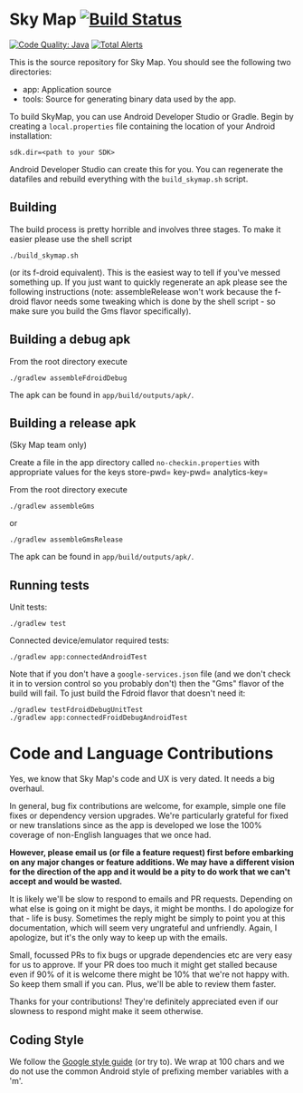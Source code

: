 # Sky Map [![Build Status](https://travis-ci.org/sky-map-team/stardroid.svg?branch=master)](https://travis-ci.org/sky-map-team/stardroid)
[![Code Quality: Java](https://img.shields.io/lgtm/grade/java/g/sky-map-team/stardroid.svg?logo=lgtm&logoWidth=18)](https://lgtm.com/projects/g/sky-map-team/stardroid/context:java)
[![Total Alerts](https://img.shields.io/lgtm/alerts/g/sky-map-team/stardroid.svg?logo=lgtm&logoWidth=18)](https://lgtm.com/projects/g/sky-map-team/stardroid/alerts)

This is the source repository for Sky Map. You should see the following
two directories:
 * app: Application source
 * tools: Source for generating binary data used by the app.

To build SkyMap, you can use Android Developer Studio or Gradle.  Begin by
creating a `local.properties` file containing the location of your
Android installation:

    sdk.dir=<path to your SDK>

Android Developer Studio can create this for you.  You can regenerate the datafiles and
rebuild everything with the `build_skymap.sh` script.

## Building

The build process is pretty horrible and involves three stages. To make it easier please use the shell script

    ./build_skymap.sh
    
(or its f-droid equivalent). This is the easiest way to tell if you've messed something up.  If you just want to quickly regenerate an apk please see the following instructions (note: assembleRelease won't work because the f-droid flavor needs some tweaking which is done by the shell script - so make sure you build the Gms flavor specifically).

## Building a debug apk

From the root directory execute

    ./gradlew assembleFdroidDebug

The apk can be found in `app/build/outputs/apk/`.

## Building a release apk
(Sky Map team only)

Create a file in the app directory called
`no-checkin.properties` with appropriate values for the
keys
    store-pwd=
    key-pwd=
    analytics-key=

From the root directory execute

    ./gradlew assembleGms

or

    ./gradlew assembleGmsRelease

The apk can be found in `app/build/outputs/apk/`.


## Running tests
Unit tests:

    ./gradlew test

Connected device/emulator required tests:

    ./gradlew app:connectedAndroidTest

Note that if you don't have a `google-services.json` file (and we don't check it in to version control so you probably don't) then the "Gms" flavor of the build will fail. To just build the Fdroid flavor that doesn't need it:

    ./gradlew testFdroidDebugUnitTest
    ./gradlew app:connectedFroidDebugAndroidTest

# Code and Language Contributions
Yes, we know that Sky Map's code and UX is very dated. It needs a big overhaul.

In general, bug fix contributions are welcome, for example, simple one file fixes or dependency version upgrades.  We're particularly grateful for fixed or new translations since as the app is developed we lose the 100% coverage of non-English languages that we once had.

**However, please email us (or file a feature request) first before embarking on any major changes or feature additions. We may have a different vision for the direction of the app and it would be a pity to do work that we can't accept and would be wasted.**

It is likely we'll be slow to respond to emails and PR requests. Depending on what else is going on it might be days, it might be months. I do apologize for that - life is busy. Sometimes the reply might be simply to point you at this documentation, which will seem very ungrateful and unfriendly. Again, I apologize, but it's the only way to keep up with the emails.

Small, focussed PRs to fix bugs or upgrade dependencies etc are very easy for us to approve. If your PR does too much it might get stalled because even if 90% of it is welcome there might be 10% that we're not happy with. So keep them small if you can. Plus, we'll be able to review them faster.

Thanks for your contributions! They're definitely appreciated even if our slowness to respond might make it seem otherwise.

## Coding Style

We follow the [Google style guide](https://google.github.io/styleguide/javaguide.html) (or try to).  We wrap at 100 chars and we do not use the common Android style of prefixing member variables with a 'm'. 
